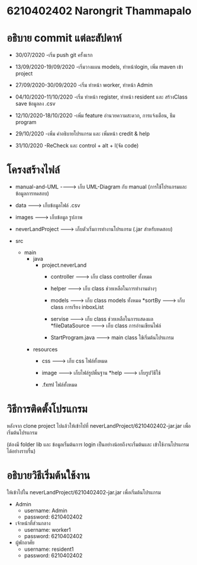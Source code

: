 # 6210402402 Narongrit Thammapalo

# อธิบาย commit แต่ละสัปดาห์
* 30/07/2020              -เริ่ม push git ครั้งแรก

* 13/09/2020-19/09/2020   -เริ่มวางแผน models, ทำหน้าlogin, เพิ่ม maven เข้า project

* 27/09/2020-30/09/2020   -เริ่ม ทำหน้า worker, ทำหน้า Admin

* 04/10/2020-11/10/2020   -เริ่ม ทำหน้า register, ทำหน้า resident และ สร้างClass save ข้อมูลลง .csv

* 12/10/2020-18/10/2020   -เพิ่ม feature อำนวยความสะดวก, การแจ้งเตือน, ธีม program

* 29/10/2020 -เพิ่ม คำอธิบายโปรแกรม และ เพิ่มหน้า credit & help

* 31/10/2020 -ReCheck และ control + alt + l(จัด code)

# โครงสร้างไฟล์
* manual-and-UML ----> เก็บ UML-Diagram กับ manual (การใช้โปรแกรมและข้อมูลการทดสอบ)

* data ---> เก็บข้อมูลไฟล์ .csv

* images ---> เก็บข้อมูล รูปภาพ

* neverLandProject ---> เก็บตัวเริ่มการทำงานโปรแกรม (.jar สำหรับทดสอบ)

* src
    * main
        * java
            * project.neverLand
                * controller ---> เก็บ class controller ทั้งหมด
                
                * helper ---> เก็บ class ช่วยเหลือในการทำงานต่างๆ
                
                * models ---> เก็บ class models ทั้งหมด
                    *sortBy ---> เก็บ class การเรียง inboxList
                
                * servise ---> เก็บ class ช่วยเหลือในการแสดงผล
                    *fileDataSource ---> เก็บ class การอ่านเขียนไฟล์
                
                * StartProgram.java ---> main class ใช้เริ่มต้นโปรแกรม
        * resources
            * css ---> เก็บ css ไฟล์ทั้งหมด
            
            * image ---> เก็บไฟล์รูปพื่นฐาน
                *help ---> เก็บรูปวิธีใช้
            
            * .fxml ไฟล์ทั้งหมด

# วิธีการติดตั้งโปรแกรม
หลังจาก clone project ไปแล้วให้เข้าไปที่ neverLandProject/6210402402-jar.jar เพื่อเริ่มต้นโปรแกรม

(ต้องมี folder lib และ ข้อมูลเริ่มต้นการ login เป็นอย่างน้อยถึงจะเริ่มต้นและ เข้าใช้งานโปรแกรมได้อย่างราบรื่น)

# อธิบายวิธีเริ่มต้นใช้งาน
ให้เข้าไปใน neverLandProject/6210402402-jar.jar เพื่อเริ่มต้นโปรแกรม

* Admin 
    * username: Admin
    * password: 6210402402
* เจ้าหน้าที่ส่วนกลาง
    * username: worker1
    * password: 6210402402
* ผู้พักอาศัย
    * username: resident1
    * password: 6210402402
                   